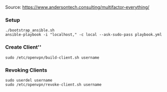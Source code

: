 Source: https://www.andersontech.consulting/multifactor-everything/

### Setup

```
./bootstrap_ansible.sh
ansible-playbook -i "localhost," -c local --ask-sudo-pass playbook.yml
```

### Create Client''

```
sudo /etc/openvpn/build-client.sh username
```

### Revoking Clients

```
sudo userdel username
sudo /etc/openvpn/revoke-client.sh username
```
